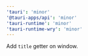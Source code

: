 ```yaml
---
'tauri': 'minor'
'@tauri-apps/api': 'minor'
'tauri-runtime': 'minor'
'tauri-runtime-wry': 'minor'
---
```


Add `title` getter on window.
